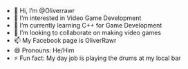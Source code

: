 - 👋 Hi, I’m @Oliverrawr
- 👀 I’m interested in Video Game Development
- 🌱 I’m currently learning C++ for Game Development
- 💞️ I’m looking to collaborate on making video games
- 📫 My Facebook page is OliverRawr
- 😄 Pronouns: He/Him
- ⚡ Fun fact: My day job is playing the drums at my local bar

<!---
Oliverrawr/Oliverrawr is a ✨ special ✨ repository because its `README.md` (this file) appears on your GitHub profile.
You can click the Preview link to take a look at your changes.
--->
